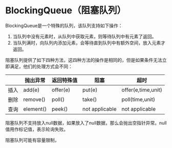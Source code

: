# BlockingQueue（阻塞队列）

BlockingQueue是一个特殊的队列，该队列支持如下操作：

1. 当队列中没有元素时，从队列中获取元素，则等待队列中有元素了返回。
2. 当队列满时，向队列内添加元素，会等待直到队列中有额外空间，放入元素才返回。

阻塞队列提供了如下四种方法，这四种方法的操作是相同的，但是如果条件无法立即满足，他们的处理方式会不同：

|      | 抛出异常  | 返回特殊值 | 阻塞           | 超时               |
| ---- | --------- | ---------- | -------------- | ------------------ |
| 插入 | add(e)    | offer(e)   | put(e)         | offer(e,time,unit) |
| 删除 | remove()  | poll()     | take()         | poll(time,unit)    |
| 查询 | element() | peek()     | not applicable | not applicable     |

阻塞队列不支持放入null数据，如果放入了null数据，那么会抛出空指针异常。null值用作标记值，表示轮询失败。

阻塞队列可能有容量限制，